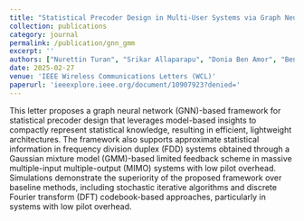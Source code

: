 ```yaml
---
title: "Statistical Precoder Design in Multi-User Systems via Graph Neural Networks and Generative Modeling"
collection: publications
category: journal
permalink: /publication/gnn_gmm
excerpt: ''
authors: ["Nurettin Turan", "Srikar Allaparapu", "Donia Ben Amor", "Benedikt Böck", "Michael Joham", "Wolfgang Utschick"]
date: 2025-02-27
venue: 'IEEE Wireless Communications Letters (WCL)'
paperurl: 'ieeexplore.ieee.org/document/10907923?denied='
---
```

This letter proposes a graph neural network (GNN)-based framework for statistical precoder design that leverages model-based insights to compactly represent statistical knowledge, resulting in efficient, lightweight architectures. The framework also supports approximate statistical information in frequency division duplex (FDD) systems obtained through a Gaussian mixture model (GMM)-based limited feedback scheme in massive multiple-input multiple-output (MIMO) systems with low pilot overhead. Simulations demonstrate the superiority of the proposed framework over baseline methods, including stochastic iterative algorithms and discrete Fourier transform (DFT) codebook-based approaches, particularly in systems with low pilot overhead.